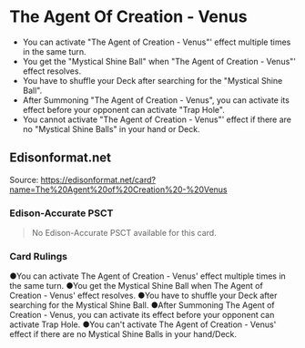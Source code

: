# The Agent Of Creation - Venus

*   You can activate "The Agent of Creation - Venus"' effect multiple times in the same turn.
*   You get the "Mystical Shine Ball" when "The Agent of Creation - Venus"' effect resolves.
*   You have to shuffle your Deck after searching for the "Mystical Shine Ball".
*   After Summoning "The Agent of Creation - Venus", you can activate its effect before your opponent can activate "Trap Hole".
*   You cannot activate "The Agent of Creation - Venus"' effect if there are no "Mystical Shine Balls" in your hand or Deck.

## Edisonformat.net

Source: https://edisonformat.net/card?name=The%20Agent%20of%20Creation%20-%20Venus

### Edison-Accurate PSCT

> No Edison-Accurate PSCT available for this card.

### Card Rulings

●You can activate The Agent of Creation - Venus' effect multiple times in the same turn.
●You get the Mystical Shine Ball when The Agent of Creation - Venus' effect resolves.
●You have to shuffle your Deck after searching for the Mystical Shine Ball.
●After Summoning The Agent of Creation - Venus, you can activate its effect before your opponent can activate Trap Hole.
●You can't activate The Agent of Creation - Venus' effect if there are no Mystical Shine Balls in your hand/Deck.
            